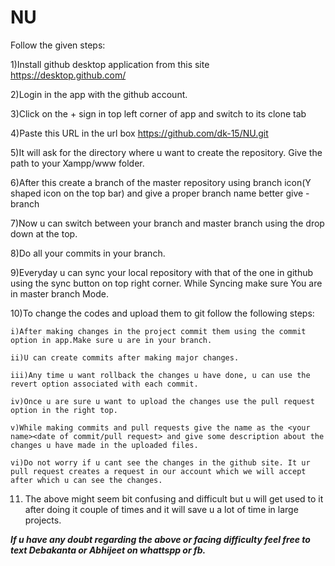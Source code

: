 # NU


Follow the given steps:

1)Install github desktop application from this site https://desktop.github.com/ 

2)Login in the app with the github account.

3)Click on the + sign in top left corner of app and switch to its clone tab

4)Paste this URL in the url box https://github.com/dk-15/NU.git

5)It will ask for the directory where u want to create the repository. Give the path to your Xampp/www folder.

6)After this create a branch of the master repository using branch icon(Y shaped icon on the top bar) and give a proper branch name better give <your name>-branch

7)Now u can switch between your branch and master branch using the drop down at the top.

8)Do all your commits in your branch.

9)Everyday u can sync your local repository with that of the one in github using the sync button on top right corner. While Syncing make sure You are in master branch Mode.

10)To change the codes and upload them to git follow the following steps:
    
    i)After making changes in the project commit them using the commit option in app.Make sure u are in your branch.
    
    ii)U can create commits after making major changes.
    
    iii)Any time u want rollback the changes u have done, u can use the revert option associated with each commit.
    
    iv)Once u are sure u want to upload the changes use the pull request option in the right top.
    
    v)While making commits and pull requests give the name as the <your name><date of commit/pull request> and give some description about the changes u have made in the uploaded files.
    
    vi)Do not worry if u cant see the changes in the github site. It ur pull request creates a request in our account which we will accept after which u can see the changes.
    
11) The above might seem bit confusing and difficult but u will get used to it after doing it couple of times and it will save u a lot of time in large projects.

<b><i>If u have any doubt regarding the above or facing difficulty feel free to text Debakanta or Abhijeet on whattspp or fb.<i><b> 
